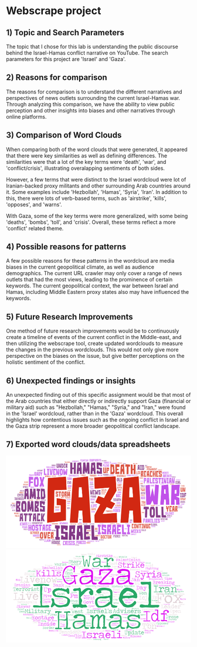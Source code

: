 # Webscrape project


## 1) Topic and Search Parameters

The topic that I chose for this lab is understanding the public discourse behind the Israel-Hamas conflict narrative on YouTube. The search parameters for this project are 'Israel' and 'Gaza'.


## 2) Reasons for comparison

The reasons for comparison is to understand the different narratives and perspectives of news outlets surrounding the current Israel-Hamas war. Through analyzing this comparison, we have the ability to view public perception and other insights into biases and other narratives through online platforms.


## 3) Comparison of Word Clouds

When comparing both of the word clouds that were generated, it appeared that there were key similarities as well as defining differences. The similarities were that a lot of the key terms were 'death', 'war', and 'conflict/crisis', illustrating overalapping sentiments of both sides.

However, a few terms that were distinct to the Israel wordcloud were lot of Iranian-backed proxy militants and other surrounding Arab countries around it. Some examples include 'Hezbollah', 'Hamas', 'Syria', 'Iran'. In addition to this, there were lots of verb-based terms, such as 'airstrike', 'kills', 'opposes', and 'warns'.

With Gaza, some of the key terms were more generalized, with some being 'deaths', 'bombs', 'toll', and 'crisis'. Overall, these terms reflect a more 'conflict' related theme.


## 4) Possible reasons for patterns

A few possible reasons for these patterns in the wordcloud are media biases in the current geopolitical climate, as well as audience demographics. The current URL crawler may only cover a range of news outlets that had the most views, leading to the prominence of certain keywords. The current geopolitical context, the war between Israel and Hamas, including Middle Eastern proxy states also may have influenced the keywords.

## 5) Future Research Improvements

One method of future research improvements would be to continuously create a timeline of events of the current conflict in the Middle-east, and then utilizing the webscrape tool, create updated wordclouds to measure the changes in the previous wordclouds. This would not only give more perspective on the biases on the issue, but give better perceptions on the holistic sentiment of the conflict.


## 6) Unexpected findings or insights

An unexpected finding out of this specific assignment would be that most of the Arab countries that either directly or indirectly support Gaza (financial or military aid) such as "Hezbollah," "Hamas," "Syria," and "Iran," were found in the 'Israel' wordcloud, rather than in the 'Gaza' wordcloud. This overall highlights how contentious issues such as the ongoing conflict in Israel and the Gaza strip represent a more broader geopolitical conflict landscape.

## 7) Exported word clouds/data spreadsheets

![Word Cloud 1](img/Gaza.png)
![Word Cloud 2](img/Israel.png)
